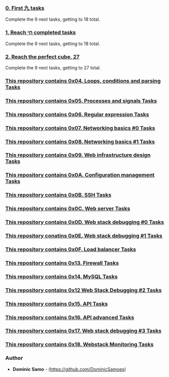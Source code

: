 ### [0. First 九 tasks](0-first_9_tasks.png)
Complete the 9 next tasks, getting to 18 total.

### [1. Reach חי completed tasks](1-next_9_tasks.png)
Complete the 9 next tasks, getting to 18 total.

### [2. Reach the perfect cube, 27](2-next_9_tasks.png)
Complete the 9 next tasks, getting to 27 total.

### [This repository contains 0x04. Loops, conditions and parsing Tasks](./0x04-loops_conditions_and_parsing)

### [This repository contains 0x05. Processes and signals Tasks](./0x05-processes_and_signals)


### [This repository contains 0x06. Regular expression Tasks](./0x06-regular_expressions)


### [This repository contains 0x07. Networking basics #0 Tasks](./0x07-networking_basics)


### [This repository contains 0x08. Networking basics #1 Tasks](./0x08-networking_basics_2)

### [This repository contains 0x09. Web infrastructure design Tasks](./0x09-web_infrastructure_design)


### [This repository contains 0x0A. Configuration management Tasks](./0x0A-configuration_management)

### [This repository contains 0x0B. SSH Tasks](./0x0B-ssh)

### [This repository contains 0x0C. Web server Tasks](./0x0C-web_server)


### [This repository contains 0x0D. Web stack debugging #0 Tasks](./0x0D-web_stack_debugging_0)

### [This repository conatins 0x0E. Web stack debugging #1 Tasks](./0x0E-web_stack_debugging_1)


### [This repository contains 0x0F. Load balancer Tasks](./0x0F-load_balancer)

### [This repository contains 0x13. Firewall Tasks](./0x13-firewall)

### [This repository contains 0x14. MySQL Tasks](./0x14-mysql)

### [This repository contains 0x12 Web Stack Debugging #2 Tasks](./0x12-web_stack_debugging_2)

### [This repository contains 0x15. API Tasks](./0x15-api)

### [This repository contains 0x16. API advanced Tasks](./0x16-api_advanced)

### [This repository contains 0x17. Web stack debugging #3 Tasks](./0x17-web_stack_debugging_3)

### [This repository contains 0x18. Webstack Monitoring Tasks](./0x18-webstack_monitoring)


### Author
* **Dominic Samo** - (https://github.com/DominicSamoes)
